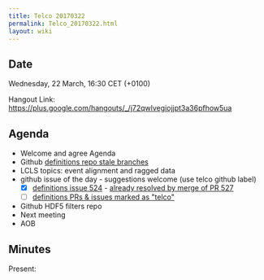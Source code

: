 ```yaml
---
title: Telco 20170322
permalink: Telco_20170322.html
layout: wiki
---
```


Date
----

Wednesday, 22 March, 16:30 CET (+0100)

<!-- end of autogeneration -->

Hangout Link:
<https://plus.google.com/hangouts/_/j72qwlvegiojjpt3a36pfhow5ua>

Agenda
------

-   Welcome and agree Agenda
-   Github [definitions repo stale branches](https://github.com/nexusformat/definitions/branches/stale)
-   LCLS topics: event alignment and ragged data
-   github issue of the day - suggestions welcome (use telco github label)
    - [x] [definitions issue 524](https://github.com/nexusformat/definitions/issues/524) - [already resolved by merge of PR 527](https://github.com/nexusformat/definitions/pull/527)
    - [ ] [definitions PRs & issues marked as "telco"](https://github.com/nexusformat/definitions/labels/telco)
-   Github HDF5 filters repo
-   Next meeting
-   AOB

Minutes
-------

Present: 

